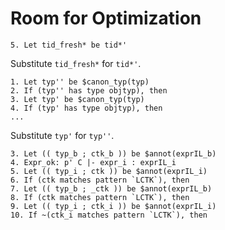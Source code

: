 # Room for Optimization

```
5. Let tid_fresh* be tid*'
```

Substitute `tid_fresh*` for `tid*'`.

```
1. Let typ'' be $canon_typ(typ)
2. If (typ'' has type objtyp), then
3. Let typ' be $canon_typ(typ)
4. If (typ' has type objtyp), then
... 
```

Substitute `typ'` for `typ''`.

```
3. Let (( typ_b ; ctk_b )) be $annot(exprIL_b)
4. Expr_ok: p' C |- expr_i : exprIL_i
5. Let (( typ_i ; ctk )) be $annot(exprIL_i)
6. If (ctk matches pattern `LCTK`), then
7. Let (( typ_b ; _ctk )) be $annot(exprIL_b)
8. If (ctk matches pattern `LCTK`), then
9. Let (( typ_i ; ctk_i )) be $annot(exprIL_i)
10. If ~(ctk_i matches pattern `LCTK`), then
```
